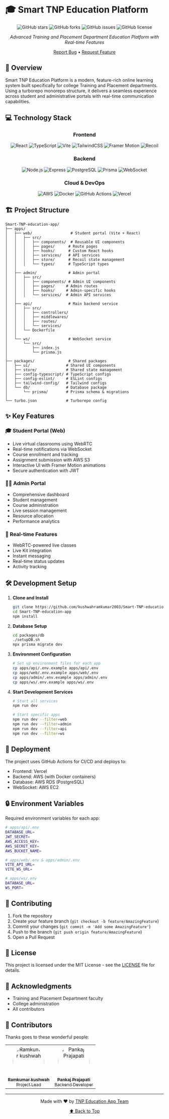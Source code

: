 # 🎓 Smart TNP Education Platform

<div align="center">

![GitHub stars](https://img.shields.io/github/stars/kushwahramkumar2003/Smart-TNP-education-app?style=social)
![GitHub forks](https://img.shields.io/github/forks/kushwahramkumar2003/Smart-TNP-education-app?style=social)
![GitHub issues](https://img.shields.io/github/issues/kushwahramkumar2003/Smart-TNP-education-app)
![GitHub license](https://img.shields.io/github/license/kushwahramkumar2003/Smart-TNP-education-app)

*Advanced Training and Placement Department Education Platform with Real-time Features*

[Report Bug](https://github.com/kushwahramkumar2003/Smart-TNP-education-app/issues) • [Request Feature](https://github.com/kushwahramkumar2003/Smart-TNP-education-app/issues)

</div>

## 🌟 Overview

Smart TNP Education Platform is a modern, feature-rich online learning system built specifically for college Training and Placement departments. Using a turborepo monorepo structure, it delivers a seamless experience across student and administrative portals with real-time communication capabilities.

## 💻 Technology Stack

<div align="center">

### Frontend
![React](https://img.shields.io/badge/React-20232A?style=for-the-badge&logo=react&logoColor=61DAFB)
![TypeScript](https://img.shields.io/badge/TypeScript-007ACC?style=for-the-badge&logo=typescript&logoColor=white)
![Vite](https://img.shields.io/badge/Vite-B73BFE?style=for-the-badge&logo=vite&logoColor=FFD62E)
![TailwindCSS](https://img.shields.io/badge/Tailwind_CSS-38B2AC?style=for-the-badge&logo=tailwind-css&logoColor=white)
![Framer Motion](https://img.shields.io/badge/Framer_Motion-black?style=for-the-badge&logo=framer&logoColor=white)
![Recoil](https://img.shields.io/badge/Recoil-3578E5?style=for-the-badge&logo=recoil&logoColor=white)

### Backend
![Node.js](https://img.shields.io/badge/Node.js-339933?style=for-the-badge&logo=nodedotjs&logoColor=white)
![Express](https://img.shields.io/badge/Express.js-000000?style=for-the-badge&logo=express&logoColor=white)
![PostgreSQL](https://img.shields.io/badge/PostgreSQL-316192?style=for-the-badge&logo=postgresql&logoColor=white)
![Prisma](https://img.shields.io/badge/Prisma-3982CE?style=for-the-badge&logo=Prisma&logoColor=white)
![WebSocket](https://img.shields.io/badge/WebSocket-010101?style=for-the-badge&logo=socket.io&logoColor=white)

### Cloud & DevOps
![AWS](https://img.shields.io/badge/AWS_S3-232F3E?style=for-the-badge&logo=amazon-aws&logoColor=white)
![Docker](https://img.shields.io/badge/Docker-2CA5E0?style=for-the-badge&logo=docker&logoColor=white)
![GitHub Actions](https://img.shields.io/badge/GitHub_Actions-2088FF?style=for-the-badge&logo=github-actions&logoColor=white)
![Vercel](https://img.shields.io/badge/Vercel-000000?style=for-the-badge&logo=vercel&logoColor=white)

</div>

## 🏗️ Project Structure

```
Smart-TNP-education-app/
├── apps/
│   ├── web/                 # Student portal (Vite + React)
│   │   ├── src/
│   │   │   ├── components/  # Reusable UI components
│   │   │   ├── pages/      # Route pages
│   │   │   ├── hooks/      # Custom React hooks
│   │   │   ├── services/   # API services
│   │   │   ├── store/      # Recoil state management
│   │   │   └── types/      # TypeScript types
│   │   
│   ├── admin/              # Admin portal
│   │   ├── src/
│   │   │   ├── components/ # Admin UI components
│   │   │   ├── pages/     # Admin routes
│   │   │   ├── hooks/     # Admin-specific hooks
│   │   │   └── services/  # Admin API services
│   │   
│   ├── api/                # Main backend service
│   │   ├── src/
│   │   │   ├── controllers/
│   │   │   ├── middlewares/
│   │   │   ├── routes/
│   │   │   └── services/
│   │   └── Dockerfile
│   │   
│   └── ws/                 # WebSocket service
│       └── src/
│           ├── index.js
│           └── prisma.js
│
├── packages/               # Shared packages
│   ├── ui/                # Shared UI components
│   ├── store/             # Shared state management
│   ├── config-typescript/ # TypeScript configs
│   ├── config-eslint/     # ESLint configs
│   ├── tailwind-config/   # Tailwind configs
│   └── db/                # Database package
│       └── prisma/        # Prisma schema & migrations
│
└── turbo.json             # Turborepo config
```

## ✨ Key Features

### 🎓 Student Portal (Web)
- Live virtual classrooms using WebRTC
- Real-time notifications via WebSocket
- Course enrollment and tracking
- Assignment submission with AWS S3
- Interactive UI with Framer Motion animations
- Secure authentication with JWT

### 👨‍💼 Admin Portal
- Comprehensive dashboard
- Student management
- Course administration
- Live session management
- Resource allocation
- Performance analytics

### 🔄 Real-time Features
- WebRTC-powered live classes
- Live Kit integration
- Instant messaging
- Real-time status updates
- Activity tracking

## 🛠️ Development Setup

1. **Clone and Install**
   ```bash
   git clone https://github.com/kushwahramkumar2003/Smart-TNP-education-app.git
   cd Smart-TNP-education-app
   npm install
   ```

2. **Database Setup**
   ```bash
   cd packages/db
   ./setupDB.sh
   npx prisma migrate dev
   ```

3. **Environment Configuration**
   ```bash
   # Set up environment files for each app
   cp apps/api/.env.example apps/api/.env
   cp apps/web/.env.example apps/web/.env
   cp apps/admin/.env.example apps/admin/.env
   cp apps/ws/.env.example apps/ws/.env
   ```

4. **Start Development Services**
   ```bash
   # Start all services
   npm run dev

   # Start specific apps
   npm run dev --filter=web
   npm run dev --filter=admin
   npm run dev --filter=api
   npm run dev --filter=ws
   ```

## 🚀 Deployment

The project uses GitHub Actions for CI/CD and deploys to:
- Frontend: Vercel
- Backend: AWS (with Docker containers)
- Database: AWS RDS (PostgreSQL)
- WebSocket: AWS EC2

## 🔒 Environment Variables

Required environment variables for each app:

```bash
# apps/api/.env
DATABASE_URL=
JWT_SECRET=
AWS_ACCESS_KEY=
AWS_SECRET_KEY=
AWS_BUCKET_NAME=

# apps/web/.env & apps/admin/.env
VITE_API_URL=
VITE_WS_URL=

# apps/ws/.env
DATABASE_URL=
WS_PORT=
```

## 🤝 Contributing

1. Fork the repository
2. Create your feature branch (`git checkout -b feature/AmazingFeature`)
3. Commit your changes (`git commit -m 'Add some AmazingFeature'`)
4. Push to the branch (`git push origin feature/AmazingFeature`)
5. Open a Pull Request

## 📄 License

This project is licensed under the MIT License - see the [LICENSE](LICENSE) file for details.

## 🙏 Acknowledgments

- Training and Placement Department faculty
- College administration
- All contributors

## 👥 Contributors

Thanks goes to these wonderful people:

<div align="center">
  <table>
    <tr>
      <td align="center">
        <a href="https://github.com/kushwahramkumar2003">
          <img src="https://avatars.githubusercontent.com/kushwahramkumar2003" width="100px" height="100px" style="border-radius: 50%; object-fit: cover;" alt="Ramkumar kushwah"/>
          <br />
          <sub><b>Ramkumar kushwah</b></sub>
          <br />
          <sub>Project Lead</sub>
        </a>
      </td>
      <td align="center">
        <a href="https://github.com/pankaj143p">
          <img src="https://avatars.githubusercontent.com/pankaj143p" width="100px" height="100px" style="border-radius: 50%; object-fit: cover;" alt="Pankaj Prajapati"/>
          <br />
          <sub><b>Pankaj Prajapati</b></sub>
          <br />
          <sub>Backend Developer</sub>
        </a>
      </td>
    </tr>
  </table>
</div>

---

<div align="center">

Made with ❤️ by [TNP Education App Team](#-contributors)

[⬆ Back to Top](#-smart-tnp-education-platform)

</div>